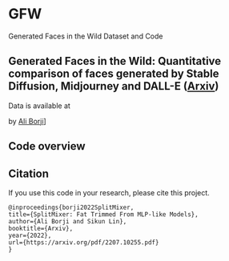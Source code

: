 # GFW
Generated Faces in the Wild Dataset and Code

## Generated Faces in the Wild: Quantitative comparison of faces generated by Stable Diffusion, Midjourney and DALL-E ([Arxiv](https://arxiv.org/pdf/2207.10255.pdf))

Data is available at 



by [Ali Borji](https://github.com/aliborji)]




## Code overview




## Citation

If you use this code in your research, please cite this project.

```
@inproceedings{borji2022SplitMixer,
title={SplitMixer: Fat Trimmed From MLP-like Models},
author={Ali Borji and Sikun Lin},
booktitle={Arxiv},
year={2022},
url={https://arxiv.org/pdf/2207.10255.pdf}
}

